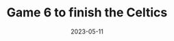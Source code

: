 ---
layout: layouts/post.njk
title: Game 6 to finish the Celtics
date: 2023-05-11
humanDate: May 11th, 2023
tags: [
    post,
    total,
    2022_season
]
totalDonations: 
doneeShort: "Philadoptables"
donee: Philadoptables
doneeLink: https://philadoptables.org/
threadLink: 
desc: ""
---
